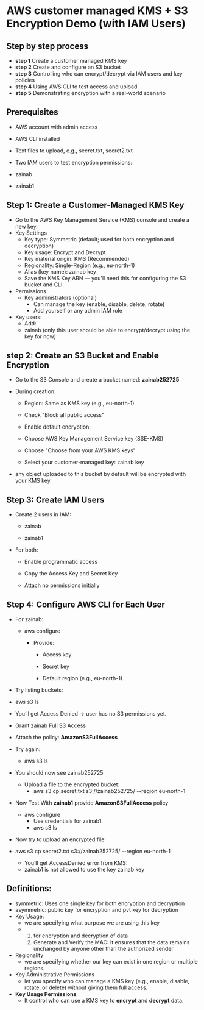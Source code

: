 # AWS  customer managed KMS + S3 Encryption Demo (with IAM Users)

## Step by step process

 - **step 1** Create a  customer managed KMS key
 - **step 2** Create and configure an S3 bucket
- **step 3** Controlling who can encrypt/decrypt via IAM users and key policies
-  **step 4** Using AWS CLI to test access and upload
- **step 5** Demonstrating encryption with a real-world scenario

## Prerequisites

- AWS account with admin access

- AWS CLI installed

- Text files to upload, e.g., secret.txt, secret2.txt

- Two IAM users to test encryption permissions:

- zainab

- zainab1

## Step 1: Create a Customer-Managed KMS Key
- Go to the AWS Key Management Service (KMS) console and create a new key.
- Key Settings
  - Key type: Symmetric (default; used for both encryption and decryption)
  - Key usage: Encrypt and Decrypt
  - Key material origin: KMS (Recommended)
  - Regionality: Single-Region (e.g., eu-north-1)
  - Alias (key name): zainab key
  - Save the KMS Key ARN — you'll need this for configuring the S3 bucket and CLI.
- Permissions
  - Key administrators (optional)
     - Can manage the key (enable, disable, delete, rotate)
     - Add yourself or any admin IAM role
- Key users:
  - Add:
  - zainab (only this user should be able to encrypt/decrypt using the key for now)

## step 2:  Create an S3 Bucket and Enable Encryption
- Go to the S3 Console and create a bucket named:   **zainab252725**

- During creation:

  - Region: Same as KMS key (e.g., eu-north-1)

  - Check "Block all public access"

  - Enable default encryption:

  - Choose AWS Key Management Service key (SSE-KMS)

  - Choose "Choose from your AWS KMS keys"

  - Select your customer-managed key: zainab key

- any object uploaded to this bucket by default will be encrypted with your KMS key.

## Step 3:  Create IAM Users
- Create 2 users in IAM:

  - zainab

  - zainab1

- For both:

  - Enable programmatic access

  - Copy the Access Key and Secret Key

  - Attach no permissions initially
 
## Step 4:  Configure AWS CLI for Each User
- For zainab:

  - aws configure
    - Provide:

      - Access key

      - Secret key

      - Default region (e.g., eu-north-1)

- Try listing buckets:

- aws s3 ls
- You’ll get Access Denied → user has no S3 permissions yet.

- Grant zainab Full S3 Access
- Attach the policy: **AmazonS3FullAccess**

- Try again:
  - aws s3 ls
- You should now see zainab252725
  - Upload a file to the encrypted bucket:
    - aws s3 cp secret.txt s3://zainab252725/ --region eu-north-1
- Now Test With **zainab1** provide **AmazonS3FullAccess** policy
  - aws configure
    - Use credentials for zainab1.
    - aws s3 ls
- Now try to upload an encrypted file:
- aws s3 cp secret2.txt s3://zainab252725/ --region eu-north-1
    - You’ll get AccessDenied error from KMS:
    - zainab1 is not allowed to use the key zainab key

## Definitions:

- symmetric: Uses one single key for both encryption and decryption
- asymmetric: public key for encryption and pvt key  for decryption
- Key Usage:
    - we are specifying what purpose we are using this key
    - 1.  for encryption and decryption of data
      2.  Generate and Verify the MAC: It ensures that the data remains unchanged by anyone other than the authorized sender
- Regionality
   - we are specifying whether our key can exist in one region or multiple regions.
 - Key Administrative Permissions
    -  let you specify who can manage a KMS key (e.g., enable, disable, rotate, or delete) without giving them full access.
  - **Key Usage Permissions**
    - It  control who can use a KMS key to **encrypt** and **decrypt** data.
    
